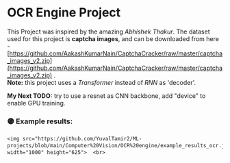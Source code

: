 
# OCR Engine Project
This Project was inspired by the amazing  _Abhishek Thakur_.
 The dataset used for this project is **captcha images**, and can be downloaded from here - [https://github.com/AakashKumarNain/CaptchaCracker/raw/master/captcha_images_v2.zip](https://github.com/AakashKumarNain/CaptchaCracker/raw/master/captcha_images_v2.zip) . <br>
**Note:** this project uses a *Transformer* instead of *RNN* as 'decoder'.

**My Next TODO:**  try to use a resnet as CNN backbone, add "device" to enable GPU training.
 ### 🟣 Example results:    <br>
    <img src="https://github.com/YuvalTamir2/ML-projects/blob/main/Computer%20Vision/OCR%20engine/example_results_ocr.jpg" width="1000" height="625">  <br>

